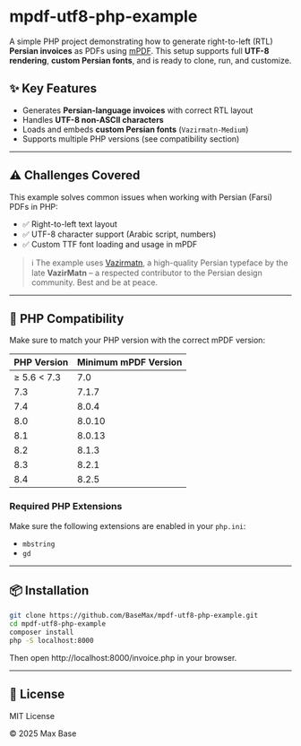 # mpdf-utf8-php-example

A simple PHP project demonstrating how to generate right-to-left (RTL) **Persian invoices** as PDFs using [mPDF](https://github.com/mpdf/mpdf). This setup supports full **UTF-8 rendering**, **custom Persian fonts**, and is ready to clone, run, and customize.

## ✨ Key Features

- Generates **Persian-language invoices** with correct RTL layout
- Handles **UTF-8 non-ASCII characters**
- Loads and embeds **custom Persian fonts** (`Vazirmatn-Medium`)
- Supports multiple PHP versions (see compatibility section)

---

## ⚠️ Challenges Covered

This example solves common issues when working with Persian (Farsi) PDFs in PHP:

- ✅ Right-to-left text layout
- ✅ UTF-8 character support (Arabic script, numbers)
- ✅ Custom TTF font loading and usage in mPDF

> ℹ️ The example uses [Vazirmatn](https://github.com/rastikerdar/vazirmatn/releases/tag/v33.003), a high-quality Persian typeface by the late **VazirMatn** – a respected contributor to the Persian design community. Best and be at peace.

---

## 🧰 PHP Compatibility

Make sure to match your PHP version with the correct mPDF version:

| PHP Version   | Minimum mPDF Version |
|---------------|----------------------|
| ≥ 5.6 < 7.3   | 7.0                  |
| 7.3           | 7.1.7                |
| 7.4           | 8.0.4                |
| 8.0           | 8.0.10               |
| 8.1           | 8.0.13               |
| 8.2           | 8.1.3                |
| 8.3           | 8.2.1                |
| 8.4           | 8.2.5                |

### Required PHP Extensions

Make sure the following extensions are enabled in your `php.ini`:

- `mbstring`
- `gd`

---

## 📦 Installation

```bash
git clone https://github.com/BaseMax/mpdf-utf8-php-example.git
cd mpdf-utf8-php-example
composer install
php -S localhost:8000
```

Then open http://localhost:8000/invoice.php in your browser.

---

## 📄 License

MIT License

© 2025 Max Base
